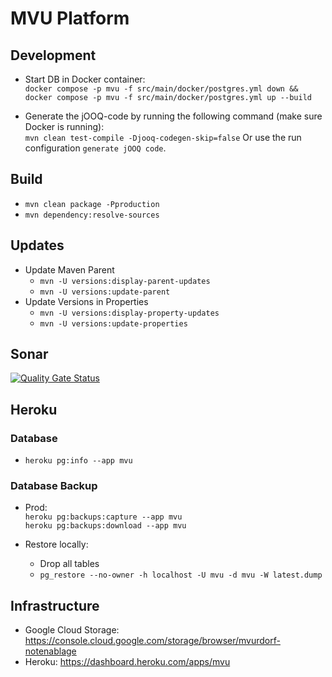 # MVU Platform

## Development

* Start DB in Docker container:  
  `docker compose -p mvu -f src/main/docker/postgres.yml down && docker compose -p mvu -f src/main/docker/postgres.yml up --build`

* Generate the jOOQ-code by running the following command (make sure Docker is running):  
  `mvn clean test-compile -Djooq-codegen-skip=false`
  Or use the run configuration `generate jOOQ code`.

## Build

* `mvn clean package -Pproduction`
* `mvn dependency:resolve-sources`

## Updates

* Update Maven Parent
    * `mvn -U versions:display-parent-updates`
    * `mvn -U versions:update-parent`
* Update Versions in Properties
    * `mvn -U versions:display-property-updates`
    * `mvn -U versions:update-properties`

## Sonar

[![Quality Gate Status](https://sonarcloud.io/api/project_badges/measure?project=sjucker_mvu-platform&metric=alert_status)](https://sonarcloud.io/summary/new_code?id=sjucker_mvu-platform)

## Heroku

### Database

* `heroku pg:info --app mvu`

### Database Backup

* Prod:  
  `heroku pg:backups:capture --app mvu`  
  `heroku pg:backups:download --app mvu`

* Restore locally:
    * Drop all tables
    * `pg_restore --no-owner -h localhost -U mvu -d mvu -W latest.dump`

## Infrastructure

* Google Cloud Storage: https://console.cloud.google.com/storage/browser/mvurdorf-notenablage
* Heroku: https://dashboard.heroku.com/apps/mvu
